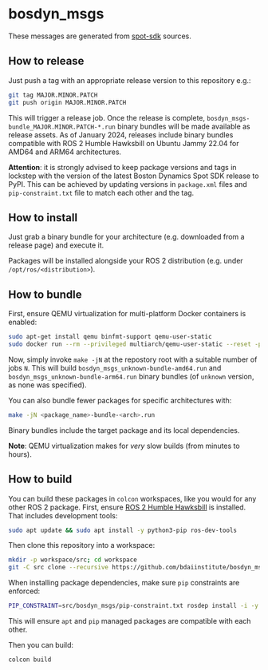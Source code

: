 # bosdyn_msgs

These messages are generated from [spot-sdk](https://github.com/boston-dynamics/spot-sdk) sources.

## How to release

Just push a tag with an appropriate release version to this repository e.g.:

``` bash
git tag MAJOR.MINOR.PATCH
git push origin MAJOR.MINOR.PATCH
```

This will trigger a release job. Once the release is complete, `bosdyn_msgs-bundle_MAJOR.MINOR.PATCH-*.run` 
binary bundles will be made available as release assets. As of January 2024, releases include binary 
bundles compatible with ROS 2 Humble Hawksbill on Ubuntu Jammy 22.04 for AMD64 and ARM64 architectures. 

**Attention**: it is strongly advised to keep package versions and tags in lockstep with the version of the
latest Boston Dynamics Spot SDK release to PyPI. This can be achieved by updating versions in `package.xml`
files and `pip-constraint.txt` file to match each other and the tag.

## How to install

Just grab a binary bundle for your architecture (e.g. downloaded from a release page) and execute it.

Packages will be installed alongside your ROS 2 distribution (e.g. under `/opt/ros/<distribution>`).

## How to bundle

First, ensure QEMU virtualization for multi-platform Docker containers is enabled:

```sh
sudo apt-get install qemu binfmt-support qemu-user-static
sudo docker run --rm --privileged multiarch/qemu-user-static --reset -p yes
```

Now, simply invoke `make -jN` at the repostory root with a suitable number of jobs `N`.
This will build `bosdyn_msgs_unknown-bundle-amd64.run` and `bosdyn_msgs_unknown-bundle-arm64.run`
binary bundles (of `unknown` version, as none was specified).

You can also bundle fewer packages for specific architectures with:

``` bash
make -jN <package_name>-bundle-<arch>.run
```

Binary bundles include the target package and its local dependencies.

**Note**: QEMU virtualization makes for _very_ slow builds (from minutes to hours). 

## How to build

You can build these packages in `colcon` workspaces, like you would for any other ROS 2 package.
First, ensure [ROS 2 Humble Hawksbill](https://docs.ros.org/en/humble/Installation.html) is installed.
That includes development tools:

``` bash
sudo apt update && sudo apt install -y python3-pip ros-dev-tools
```

Then clone this repository into a workspace:

``` bash
mkdir -p workspace/src; cd workspace
git -C src clone --recursive https://github.com/bdaiinstitute/bosdyn_msgs.git
```

When installing package dependencies, make sure `pip` constraints are enforced:

``` bash
PIP_CONSTRAINT=src/bosdyn_msgs/pip-constraint.txt rosdep install -i -y --from-path src
```

This will ensure `apt` and `pip` managed packages are compatible with each other.

Then you can build:

``` bash
colcon build
```

